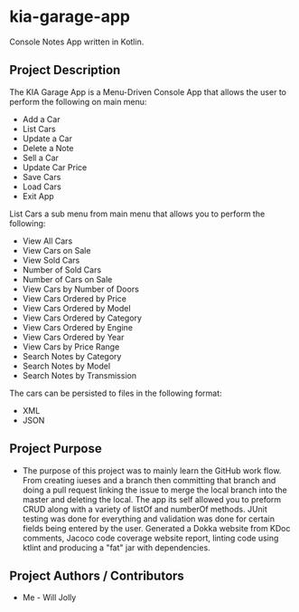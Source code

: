 # kia-garage-app

Console Notes App written in Kotlin.

## Project Description

The KIA Garage App is a Menu-Driven Console App that allows the user to perform the following on main menu:

 -   Add a Car
 -   List Cars  
 -   Update a Car
 -   Delete a Note
 -   Sell a Car
 -   Update Car Price
 -   Save Cars
 -   Load Cars
 -   Exit App

List Cars a sub menu from main menu that allows you to perform the following:

 -   View All Cars 
 -   View Cars on Sale         
 -   View Sold Cars   
 -   Number of Sold Cars 
 -   Number of Cars on Sale
 -   View Cars by Number of Doors
 -   View Cars Ordered by Price
 -   View Cars Ordered by Model  
 -   View Cars Ordered by Category 
 -   View Cars Ordered by Engine
 -   View Cars Ordered by Year
 -   View Cars by Price Range 
 -   Search Notes by Category
 -   Search Notes by Model   
 -   Search Notes by Transmission 

The cars can be persisted to files in the following format:

 -   XML
 -   JSON

## Project Purpose

- The purpose of this project was to mainly learn the GitHub work flow. From creating iueses and a branch then committing that branch and doing a pull request linking the issue to merge the local branch into the master and deleting the local. The app its self allowed you to preform CRUD along with a variety of listOf and numberOf methods. JUnit testing was done for everything and validation was done for certain fields being entered by the user. Generated a Dokka website from KDoc comments, Jacoco code coverage website report, linting code using ktlint and producing a "fat" jar with dependencies.

## Project Authors / Contributors

- Me - Will Jolly
